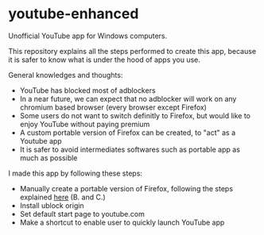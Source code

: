 # youtube-enhanced
Unofficial YouTube app for Windows computers.

This repository explains all the steps performed to create this app, because it is safer to know what is under the hood of apps you use.

General knowledges and thoughts:
* YouTube has blocked most of adblockers
* In a near future, we can expect that no adblocker will work on any chromium based browser (every browser except Firefox)
* Some users do not want to switch definitly to Firefox, but would like to enjoy YouTube without paying premium
* A custom portable version of Firefox can be created, to "act" as a Youtube app
* It is safer to avoid intermediates softwares such as portable app as much as possible

I made this app by following these steps:

* Manually create a portable version of Firefox, following the steps explained [here](https://forums.mozillazine.org/viewtopic.php?f=23&t=2821799) (B. and C.)
* Install ublock origin
* Set default start page to youtube.com
* Make a shortcut to enable user to quickly launch YouTube app

